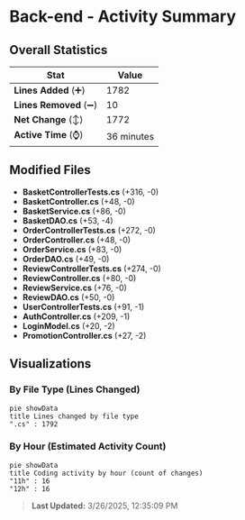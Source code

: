 # Back-end - Activity Summary 

## Overall Statistics

| Stat                   | Value                                                             |
| ---------------------- | ----------------------------------------------------------------- |
| **Lines Added** (➕)   | 1782                                          |
| **Lines Removed** (➖) | 10                                        |
| **Net Change** (↕)    | 1772                |
| **Active Time** (⌚)   | 36 minutes |


## Modified Files
- **BasketControllerTests.cs** (+316, -0)
- **BasketController.cs** (+48, -0)
- **BasketService.cs** (+86, -0)
- **BasketDAO.cs** (+53, -4)
- **OrderControllerTests.cs** (+272, -0)
- **OrderController.cs** (+48, -0)
- **OrderService.cs** (+83, -0)
- **OrderDAO.cs** (+49, -0)
- **ReviewControllerTests.cs** (+274, -0)
- **ReviewController.cs** (+80, -0)
- **ReviewService.cs** (+76, -0)
- **ReviewDAO.cs** (+50, -0)
- **UserControllerTests.cs** (+91, -1)
- **AuthController.cs** (+209, -1)
- **LoginModel.cs** (+20, -2)
- **PromotionController.cs** (+27, -2)

## Visualizations

### By File Type (Lines Changed)

```mermaid
pie showData
title Lines changed by file type
".cs" : 1792
```

### By Hour (Estimated Activity Count)

```mermaid
pie showData
title Coding activity by hour (count of changes)
"11h" : 16
"12h" : 16
```


> **Last Updated:** 3/26/2025, 12:35:09 PM